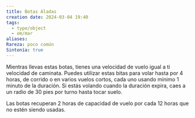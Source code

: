 ```yaml
---
title: Botas Aladas
creation date: 2024-03-04 19:40
tags:
  - type/object
  - om/mar
aliases: 
Rareza: poco común
Sintonía: true
---
```

Mientras llevas estas botas, tienes una velocidad de vuelo igual a ti velocidad de caminata. Puedes utilizar estas bitas para volar hasta por 4 horas, de corrido o en varios vuelos cortos, cada uno usando mínimo 1 minuto de la duración. Si estás volando cuando la duración expira, caes a un radio de 30 pies por turno hasta tocar suelo.

Las botas recuperan 2 horas de capacidad de vuelo por cada 12 horas que no estén siendo usadas.